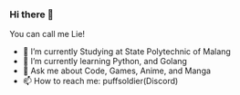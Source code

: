 ### Hi there 👋
You can call me Lie!

- 🔭 I’m currently Studying at State Polytechnic of Malang
- 🌱 I’m currently learning Python, and Golang
- 💬 Ask me about Code, Games, Anime, and Manga
- 📫 How to reach me: puffsoldier(Discord)

